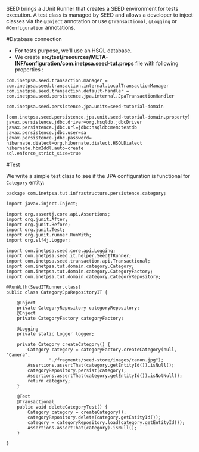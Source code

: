 SEED brings a JUnit Runner that creates a SEED environment for tests execution. A test class is managed by SEED and allows a developer to inject classes via the `@Inject` annotation or use `@Transactional`, `@Logging` or `@Configuration` annotations.

#Database connection

- For tests purpose, we'll use an HSQL database. 
- We create **src/test/resources/META-INF/configuration/com.inetpsa.seed-tut.props** file with following properties :

```
com.inetpsa.seed.transaction.manager = com.inetpsa.seed.transaction.internal.LocalTransactionManager
com.inetpsa.seed.transaction.default-handler = com.inetpsa.seed.persistence.jpa.internal.JpaTransactionHandler

com.inetpsa.seed.persistence.jpa.units=seed-tutorial-domain

[com.inetpsa.seed.persistence.jpa.unit.seed-tutorial-domain.property]
javax.persistence.jdbc.driver=org.hsqldb.jdbcDriver
javax.persistence.jdbc.url=jdbc:hsqldb:mem:testdb
javax.persistence.jdbc.user=sa
javax.persistence.jdbc.password=
hibernate.dialect=org.hibernate.dialect.HSQLDialect
hibernate.hbm2ddl.auto=create
sql.enforce_strict_size=true
```

#Test

We write a simple test class to see if the JPA configuration is functional for `Category` entity:

	package com.inetpsa.tut.infrastructure.persistence.category;
	
	import javax.inject.Inject;
	
	import org.assertj.core.api.Assertions;
	import org.junit.After;
	import org.junit.Before;
	import org.junit.Test;
	import org.junit.runner.RunWith;
	import org.slf4j.Logger;
	
	import com.inetpsa.seed.core.api.Logging;
	import com.inetpsa.seed.it.helper.SeedITRunner;
	import com.inetpsa.seed.transaction.api.Transactional;
	import com.inetpsa.tut.domain.category.Category;
	import com.inetpsa.tut.domain.category.CategoryFactory;
	import com.inetpsa.tut.domain.category.CategoryRepository;
	
	@RunWith(SeedITRunner.class)
	public class CategoryJpaRepositoryIT {
	    
		@Inject
		private CategoryRepository categoryRepository;
		@Inject
		private CategoryFactory categoryFactory;
	
		@Logging
		private static Logger logger;
		
		private Category createCategory() {
			Category category = categoryFactory.createCategory(null, "Camera",
					"./fragments/seed-store/images/canon.jpg");
			Assertions.assertThat(category.getEntityId()).isNull();
			categoryRepository.persist(category);
			Assertions.assertThat(category.getEntityId()).isNotNull();
			return category;
		}
	
		@Test
		@Transactional
		public void deleteCategoryTest() {
			Category category = createCategory();
			categoryRepository.delete(category.getEntityId());
			category = categoryRepository.load(category.getEntityId());
			Assertions.assertThat(category).isNull();
		}
	
	}

